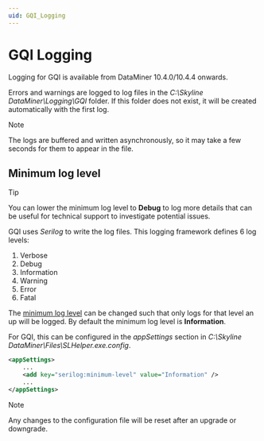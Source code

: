 ```yaml
---
uid: GQI_Logging
---
```


# GQI Logging

Logging for GQI is available from DataMiner 10.4.0/10.4.4 onwards.<!-- RN 38870 -->

Errors and warnings are logged to log files in the *C:\Skyline DataMiner\Logging\GQI* folder.
If this folder does not exist, it will be created automatically with the first log.

> [!NOTE]
> The logs are buffered and written asynchronously, so it may take a few seconds for them to appear in the file.

## Minimum log level

> [!TIP]
> You can lower the minimum log level to **Debug** to log more details that can be useful for technical support to investigate potential issues.

GQI uses *Serilog* to write the log files.
This logging framework defines 6 log levels:

1. Verbose
1. Debug
1. Information
1. Warning
1. Error
1. Fatal

The [minimum log level](https://github.com/serilog/serilog/wiki/Configuration-Basics#minimum-level) can be changed such that only logs for that level an up will be logged. By default the minimum log level is **Information**.

For GQI, this can be configured in the *appSettings* section in *C:\Skyline DataMiner\Files\SLHelper.exe.config*.

```xml
<appSettings>
    ...
    <add key="serilog:minimum-level" value="Information" />
    ...
</appSettings>
```

> [!NOTE]
> Any changes to the configuration file will be reset after an upgrade or downgrade.
